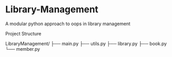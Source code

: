 # Library-Management
A modular python approach to oops in library management

Project Structure

LibraryManagement/
├── main.py
├── utils.py
├── library.py
├── book.py
└── member.py